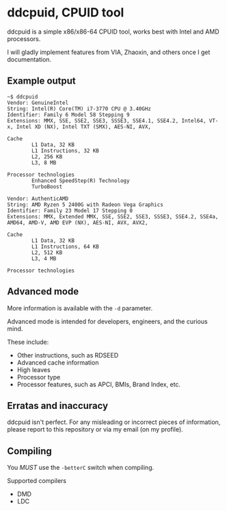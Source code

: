# ddcpuid, CPUID tool

ddcpuid is a simple x86/x86-64 CPUID tool, works best with Intel and AMD processors.

I will gladly implement features from VIA, Zhaoxin, and others once I get documentation.

## Example output

```
~$ ddcpuid
Vendor: GenuineIntel
String: Intel(R) Core(TM) i7-3770 CPU @ 3.40GHz
Identifier: Family 6 Model 58 Stepping 9
Extensions: MMX, SSE, SSE2, SSE3, SSSE3, SSE4.1, SSE4.2, Intel64, VT-x, Intel XD (NX), Intel TXT (SMX), AES-NI, AVX,

Cache
        L1 Data, 32 KB
        L1 Instructions, 32 KB
        L2, 256 KB
        L3, 8 MB

Processor technologies
        Enhanced SpeedStep(R) Technology
        TurboBoost
```

```
Vendor: AuthenticAMD
String: AMD Ryzen 5 2400G with Radeon Vega Graphics
Identifier: Family 23 Model 17 Stepping 0
Extensions: MMX, Extended MMX, SSE, SSE2, SSE3, SSSE3, SSE4.2, SSE4a, AMD64, AMD-V, AMD EVP (NX), AES-NI, AVX, AVX2,

Cache
        L1 Data, 32 KB
        L1 Instructions, 64 KB
        L2, 512 KB
        L3, 4 MB

Processor technologies
```

## Advanced mode

More information is available with the `-d` parameter.

Advanced mode is intended for developers, engineers, and the curious mind.

These include:
- Other instructions, such as RDSEED
- Advanced cache information
- High leaves
- Processor type
- Processor features, such as APCI, BMIs, Brand Index, etc.

## Erratas and inaccuracy  

ddcpuid isn't perfect. For any misleading or incorrect pieces of information, please report to this repository or via my email (on my profile). 

## Compiling

You _MUST_ use the `-betterC` switch when compiling.

Supported compilers
- DMD
- LDC